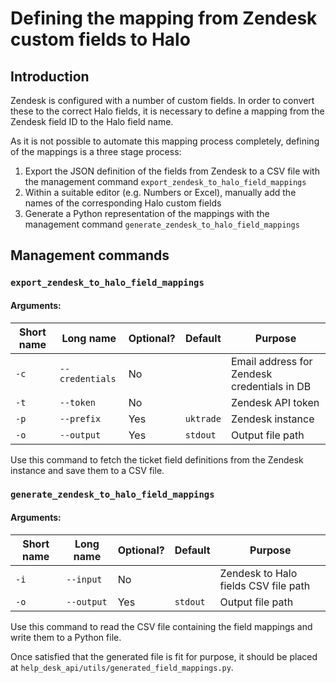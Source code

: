 # Defining the mapping from Zendesk custom fields to Halo

## Introduction

Zendesk is configured with a number of custom fields.
In order to convert these to the correct Halo fields, it is necessary to define
a mapping from the Zendesk field ID to the Halo field name.

As it is not possible to automate this mapping process completely,
defining of the mappings is a three stage process:

1. Export the JSON definition of the fields from Zendesk to a CSV file
with the management command `export_zendesk_to_halo_field_mappings`
2. Within a suitable editor (e.g. Numbers or Excel), 
manually add the names of the corresponding Halo custom fields
3. Generate a Python representation of the mappings with the management command
`generate_zendesk_to_halo_field_mappings`

## Management commands

### `export_zendesk_to_halo_field_mappings`

#### Arguments:
| Short name | Long name       | Optional? | Default   | Purpose                                     |
|------------|-----------------|-----------|-----------|---------------------------------------------|
| `-c`       | `--credentials` | No        |           | Email address for Zendesk credentials in DB |
| `-t`       | `--token`       | No        |           | Zendesk API token                           |
| `-p`       | `--prefix`      | Yes       | `uktrade` | Zendesk instance                            |
| `-o`       | `--output`      | Yes       | `stdout`  | Output file path                            |

Use this command to fetch the ticket field definitions from the Zendesk instance
and save them to a CSV file.


### `generate_zendesk_to_halo_field_mappings`

#### Arguments:
| Short name | Long name       | Optional? | Default   | Purpose                              |
|------------|-----------------|-----------|-----------|--------------------------------------|
| `-i`       | `--input`       | No        |           | Zendesk to Halo fields CSV file path |
| `-o`       | `--output`      | Yes       | `stdout`  | Output file path                     |

Use this command to read the CSV file containing the field mappings
and write them to a Python file.

Once satisfied that the generated file is fit for purpose,
it should be placed at `help_desk_api/utils/generated_field_mappings.py`.

